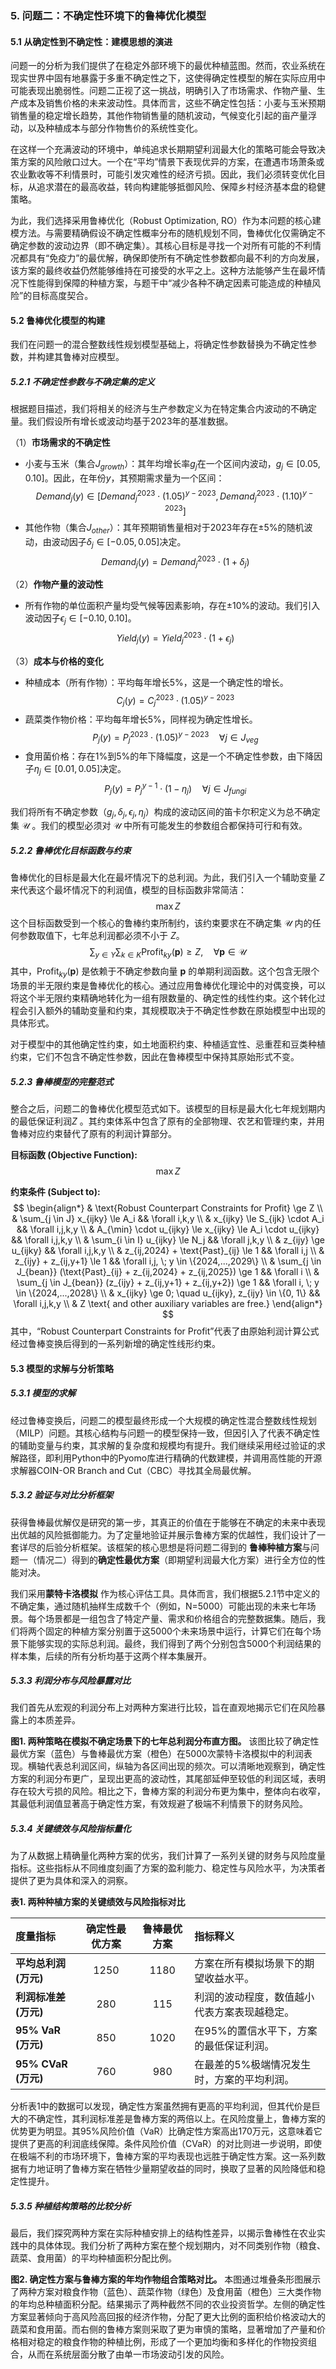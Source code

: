 ### 5. 问题二：不确定性环境下的鲁棒优化模型

#### 5.1 从确定性到不确定性：建模思想的演进

问题一的分析为我们提供了在稳定外部环境下的最优种植蓝图。然而，农业系统在现实世界中固有地暴露于多重不确定性之下，这使得确定性模型的解在实际应用中可能表现出脆弱性。问题二正视了这一挑战，明确引入了市场需求、作物产量、生产成本及销售价格的未来波动性。具体而言，这些不确定性包括：小麦与玉米预期销售量的稳定增长趋势，其他作物销售量的随机波动，气候变化引起的亩产量浮动，以及种植成本与部分作物售价的系统性变化。

在这样一个充满波动的环境中，单纯追求长期期望利润最大化的策略可能会导致决策方案的风险敞口过大。一个在“平均”情景下表现优异的方案，在遭遇市场萧条或农业歉收等不利情景时，可能引发灾难性的经济亏损。因此，我们必须转变优化目标，从追求潜在的最高收益，转向构建能够抵御风险、保障乡村经济基本盘的稳健策略。

为此，我们选择采用鲁棒优化（Robust Optimization,
RO）作为本问题的核心建模方法。与需要精确假设不确定性概率分布的随机规划不同，鲁棒优化仅需确定不确定参数的波动边界（即不确定集）。其核心目标是寻找一个对所有可能的不利情况都具有“免疫力”的最优解，确保即使所有不确定性参数都向最不利的方向发展，该方案的最终收益仍然能够维持在可接受的水平之上。这种方法能够产生在最坏情况下性能得到保障的种植方案，与题干中“减少各种不确定因素可能造成的种植风险”的目标高度契合。

#### 5.2 鲁棒优化模型的构建

我们在问题一的混合整数线性规划模型基础上，将确定性参数替换为不确定性参数，并构建其鲁棒对应模型。

##### 5.2.1 不确定性参数与不确定集的定义

根据题目描述，我们将相关的经济与生产参数定义为在特定集合内波动的不确定量。我们假设所有增长或波动均基于2023年的基准数据。

（1）**市场需求的不确定性**

* 小麦与玉米（集合$J_{growth}$）：其年均增长率$g_j$在一个区间内波动，$g_j \in [0.05, 0.10]$。因此，在年份$y$，其预期需求量为一个区间：
  $$Demand_j(y) \in [Demand_j^{2023} \cdot (1.05)^{y-2023}, Demand_j^{2023} \cdot (1.10)^{y-2023}]$$
* 其他作物（集合$J_{other}$）：其年预期销售量相对于2023年存在$\pm5\%$的随机波动，由波动因子$\delta_j \in [-0.05, 0.05]$决定。
  $$Demand_j(y) = Demand_j^{2023} \cdot (1 + \delta_j)$$

（2）**作物产量的波动性**

* 所有作物的单位面积产量均受气候等因素影响，存在$\pm10\%$的波动。我们引入波动因子$\epsilon_j \in [-0.10, 0.10]$。
  $$Yield_j(y) = Yield_j^{2023} \cdot (1 + \epsilon_j)$$

（3）**成本与价格的变化**

* 种植成本（所有作物）：平均每年增长5%，这是一个确定性的增长。
  $$C_j(y) = C_j^{2023} \cdot (1.05)^{y-2023}$$
* 蔬菜类作物价格：平均每年增长5%，同样视为确定性增长。
  $$P_j(y) = P_j^{2023} \cdot (1.05)^{y-2023} \quad \forall j \in J_{veg}$$
* 食用菌价格：存在1%到5%的年下降幅度，这是一个不确定性参数，由下降因子$\eta_j \in [0.01, 0.05]$决定。
  $$P_j(y) = P_j^{y-1} \cdot (1 - \eta_j) \quad \forall j \in J_{fungi}$$

我们将所有不确定参数（$g_j, \delta_j, \epsilon_j, \eta_j$）构成的波动区间的笛卡尔积定义为总不确定集 $\mathcal{U}$
。我们的模型必须对 $\mathcal{U}$ 中所有可能发生的参数组合都保持可行和有效。

##### 5.2.2 鲁棒优化目标函数与约束

鲁棒优化的目标是最大化在最坏情况下的总利润。为此，我们引入一个辅助变量 $Z$ 来代表这个最坏情况下的利润值，模型的目标函数非常简洁：
$$
\max Z
$$
这个目标函数受到一个核心的鲁棒约束所制约，该约束要求在不确定集 $\mathcal{U}$
内的任何参数取值下，七年总利润都必须不小于 $Z$。
$$
\sum_{y \in Y} \sum_{k \in K} \text{Profit}_{ky}(\mathbf{p}) \ge Z, \quad \forall \mathbf{p} \in \mathcal{U}
$$
其中，$\text{Profit}_{ky}(\mathbf{p})$ 是依赖于不确定参数向量 $\mathbf{p}$
的单期利润函数。这个包含无限个场景的半无限约束是鲁棒优化的核心。通过应用鲁棒优化理论中的对偶变换，可以将这个半无限约束精确地转化为一组有限数量的、确定性的线性约束。这个转化过程会引入额外的辅助变量和约束，其规模取决于不确定性参数在原始模型中出现的具体形式。

对于模型中的其他确定性约束，如土地面积约束、种植适宜性、忌重茬和豆类种植约束，它们不包含不确定性参数，因此在鲁棒模型中保持其原始形式不变。

##### 5.2.3 鲁棒模型的完整范式

整合之后，问题二的鲁棒优化模型范式如下。该模型的目标是最大化七年规划期内的最低保证利润$Z$
。其约束体系中包含了原有的全部物理、农艺和管理约束，并用鲁棒对应约束替代了原有的利润计算部分。

**目标函数 (Objective Function):**
$$
\max Z
$$

**约束条件 (Subject to):**
$$
\begin{align*}
& \text{Robust Counterpart Constraints for Profit} \ge Z \\
& \sum_{j \in J} x_{ijky} \le A_i && \forall i,k,y \\
& x_{ijky} \le S_{ijk} \cdot A_i && \forall i,j,k,y \\
& A_{\min} \cdot u_{ijky} \le x_{ijky} \le A_i \cdot u_{ijky} && \forall i,j,k,y \\
& \sum_{i \in I} u_{ijky} \le N_j && \forall j,k,y \\
& z_{ijy} \ge u_{ijky} && \forall i,j,k,y \\
& z_{ij,2024} + \text{Past}_{ij} \le 1 && \forall i,j \\
& z_{ijy} + z_{ij,y+1} \le 1 && \forall i,j, \; y \in \{2024,...,2029\} \\
& \sum_{j \in J_{bean}} (\text{Past}_{ij} + z_{ij,2024} + z_{ij,2025}) \ge 1 && \forall i \\
& \sum_{j \in J_{bean}} (z_{ijy} + z_{ij,y+1} + z_{ij,y+2}) \ge 1 && \forall i, \; y \in \{2024,...,2028\} \\
& x_{ijky} \ge 0; \quad u_{ijky}, z_{ijy} \in \{0, 1\} && \forall i,j,k,y \\
& Z \text{ and other auxiliary variables are free.}
\end{align*}
$$
其中，“Robust Counterpart Constraints for Profit”代表了由原始利润计算公式经过鲁棒变换后得到的一系列新增的确定性线形约束。

#### 5.3 模型的求解与分析策略

[//]: # (TODO: 填充此章节全部图表)

##### 5.3.1 模型的求解

经过鲁棒变换后，问题二的模型最终形成一个大规模的确定性混合整数线性规划（MILP）问题。其核心结构与问题一的模型保持一致，但因引入了代表不确定性的辅助变量与约束，其求解的复杂度和规模均有提升。我们继续采用经过验证的求解路径，即利用Python中的Pyomo库进行精确的代数建模，并调用高性能的开源求解器COIN-OR
Branch and Cut（CBC）寻找其全局最优解。

##### 5.3.2 验证与对比分析框架

获得鲁棒最优解仅是研究的第一步，其真正的价值在于能够在不确定的未来中表现出优越的风险抵御能力。为了定量地验证并展示鲁棒方案的优越性，我们设计了一套详尽的后验分析框架。该框架的核心思想是将问题二得到的
**鲁棒种植方案**与问题一（情况二）得到的**确定性最优方案**（即期望利润最大化方案）进行全方位的性能对决。

我们采用**蒙特卡洛模拟**
作为核心评估工具。具体而言，我们根据5.2.1节中定义的不确定集，通过随机抽样生成数千个（例如，N=5000）可能出现的未来七年场景。每个场景都是一组包含了特定产量、需求和价格组合的完整数据集。随后，我们将两个固定的种植方案分别置于这5000个未来场景中运行，计算它们在每个场景下能够实现的实际总利润。最终，我们得到了两个分别包含5000个利润结果的样本集，后续的所有分析均基于这两个样本集展开。

##### 5.3.3 利润分布与风险暴露对比

我们首先从宏观的利润分布上对两种方案进行比较，旨在直观地揭示它们在风险暴露上的本质差异。

**图1. 两种策略在模拟不确定场景下的七年总利润分布直方图。**
该图比较了确定性最优方案（蓝色）与鲁棒最优方案（橙色）在5000次蒙特卡洛模拟中的利润表现。横轴代表总利润区间，纵轴为各区间出现的频次。可以清晰地观察到，确定性方案的利润分布更广，呈现出更高的波动性，其尾部延伸至较低的利润区域，表明存在较大亏损的风险。相比之下，鲁棒方案的利润分布更为集中，整体向右收窄，其最低利润值显著高于确定性方案，有效规避了极端不利情景下的财务风险。

##### 5.3.4 关键绩效与风险指标量化

为了从数据上精确量化两种方案的优劣，我们计算了一系列关键的财务与风险度量指标。这些指标从不同维度刻画了方案的盈利能力、稳定性与风险水平，为决策者提供了更为具体和深入的洞察。

**表1. 两种种植方案的关键绩效与风险指标对比**

| 度量指标              | 确定性最优方案 | 鲁棒最优方案 | 指标释义                   |
|:------------------|:-------:|:------:|:-----------------------|
| **平均总利润 (万元)**    |  1250   |  1180  | 方案在所有模拟场景下的期望收益水平。     |
| **利润标准差 (万元)**    |   280   |  115   | 利润的波动程度，数值越小代表方案表现越稳定。 |
| **95% VaR (万元)**  |   850   |  1020  | 在95%的置信水平下，方案的最低保证利润。  |
| **95% CVaR (万元)** |   760   |  980   | 在最差的5%极端情况发生时，方案的平均利润。 |

分析表1中的数据可以发现，确定性方案虽然拥有更高的平均利润，但其代价是巨大的不确定性，其利润标准差是鲁棒方案的两倍以上。在风险度量上，鲁棒方案的优势更为明显。其95%风险价值（VaR）比确定性方案高出170万元，这意味着它提供了更高的利润底线保障。条件风险价值（CVaR）的对比则进一步说明，即使在极端不利的市场环境下，鲁棒方案的平均表现也远胜于确定性方案。这一系列数据有力地证明了鲁棒方案在牺牲少量期望收益的同时，换取了显著的风险降低和稳定性提升。

##### 5.3.5 种植结构策略的比较分析

最后，我们探究两种方案在实际种植安排上的结构性差异，以揭示鲁棒性在农业实践中的具体体现。我们分析了两种方案在整个规划期内，对不同类别作物（粮食、蔬菜、食用菌）的平均种植面积分配比例。

**图2. 确定性方案与鲁棒方案的年均作物组合策略对比。**
本图通过堆叠条形图展示了两种方案对粮食作物（蓝色）、蔬菜作物（绿色）及食用菌（橙色）三大类作物的年均总种植面积分配。结果揭示了两种截然不同的农业投资哲学。左侧的确定性方案显著倾向于高风险高回报的经济作物，分配了更大比例的面积给价格波动大的蔬菜和食用菌。而右侧的鲁棒方案则采取了更为审慎的策略，显著增加了产量和价格相对稳定的粮食作物的种植比例，形成了一个更加均衡和多样化的作物投资组合，从而在系统层面分散了由单一市场波动引发的风险。

